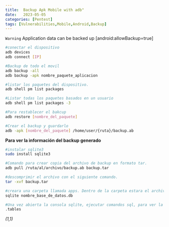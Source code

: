 ```yaml
---
title:  Backup Apk Mobile with adb"
date:   2023-05-05
categories: [Pentest]
tags: [Vulnerabilities,Mobile,Android,Backup]
---
```


 `Warning` Application data can be backed up [android:allowBackup=true]

```bash
#conectar el dispositivo
adb devices
adb connect [IP]

#Backup de todo el movil
adb backup -all
adb backup -apk nombre_paquete_aplicacion

#listar los paquetes del dispositivo. 
adb shell pm list packages

#Listar todas los paquetes basados en un usuario
adb shell pm list packages -3

#Para restablecer el bakcup
adb restore [nombre_del_paquete]

#Crear el backup y guardarlo
adb -apk [nombre_del_paquete] /home/user/{ruta}/backup.ab
```

**Para ver la información del backup generado**

```bash
#instalar sqlite3
sudo install sqlite3

#Comando para crear copia del archivo de backup en formato tar.
adb pull /ruta/al/archivo/backup.ab backup.tar

#descomprimir el archivo con el siguiente comando. 
tar -xvf backup.tar

#creara una carpeta llamada apps. Dentro de la carpeta estara el archivo databases con bases utilizadas.
sqlite nombre_base_de_datos.db

#Una vez abierta la consola sqlite, ejecutar comandos sql, para ver la informacion almacenada.
.tables
```




*(1,1)*